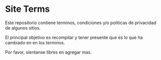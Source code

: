 # Site Terms
Este repositorio contiene terminos, condiciones y/o politicas de privacidad de algunos sitios.

El principal objetivo es recompilar y tener presente que es lo que ha cambiado en en los terminos.

Por favor, sientanse libres en agregar mas.